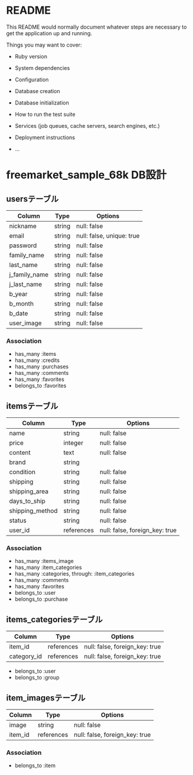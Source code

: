 # README

This README would normally document whatever steps are necessary to get the
application up and running.

Things you may want to cover:

* Ruby version

* System dependencies

* Configuration

* Database creation

* Database initialization

* How to run the test suite

* Services (job queues, cache servers, search engines, etc.)

* Deployment instructions

* ...

# freemarket_sample_68k DB設計
## usersテーブル
|Column|Type|Options|
|------|----|-------|
|nickname|string|null: false|
|email|string|null: false, unique: true|
|password|string|null: false|
|family_name|string|null: false|
|last_name|string|null: false|
|j_family_name|string|null: false|
|j_last_name|string|null: false|
|b_year|string|null: false|
|b_month|string|null: false|
|b_date|string|null: false|
|user_image|string|null: false|
### Association
- has_many :items
- has_many :credits
- has_many :purchases
- has_many :comments
- has_many :favorites
- belongs_to :favorites

## itemsテーブル
|Column|Type|Options|
|------|----|-------|
|name|string|null: false|
|price|integer|null: false|
|content|text|null: false|
|brand|string||
|condition|string|null: false|
|shipping|string|null: false| <!-- stringの方がわかりやすいと思い、integer型から変更しています -->
|shipping_area|string|null: false|
|days_to_ship|string|null: false|
|shipping_method|string|null: false|
|status|string|null: false|
|user_id|references|null: false, foreign_key: true|
### Association
- has_many :items_image
- has_many :item_categories
- has_many :categories,  through:  :item_categories
- has_many :comments
- has_many :favorites
- belongs_to :user
- belongs_to :purchase

## items_categoriesテーブル
|Column|Type|Options|
|------|----|-------|
|item_id|references|null: false, foreign_key: true|
|category_id|references|null: false, foreign_key: true|
- belongs_to :user
- belongs_to :group


## item_imagesテーブル
|Column|Type|Options|
|------|----|-------|
|image|string|null: false|
|item_id|references|null: false, foreign_key: true|
### Association
- belongs_to :item

